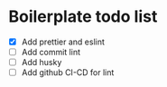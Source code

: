 # Boilerplate todo list

- [x] Add prettier and eslint
- [ ] Add commit lint
- [ ] Add husky
- [ ] Add github CI-CD for lint